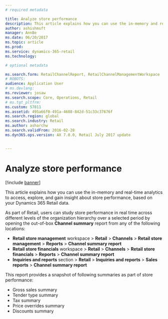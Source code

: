 ```yaml
---
# required metadata

title: Analyze store performance
description: This article explains how you can use the in-memory and real-time analytics to access, explore, and gain insight about store performance, based on your Dynamics 365 Retail data. 
author: ashishmsft
manager: AnnBe
ms.date: 06/20/2017
ms.topic: article
ms.prod: 
ms.service: dynamics-365-retail
ms.technology: 

# optional metadata

ms.search.form: RetailChannelReport, RetailChannelManagementWorkspace
# ROBOTS: 
audience: Application User
# ms.devlang: 
ms.reviewer: josaw
ms.search.scope: Core, Operations, Retail
# ms.tgt_pltfrm: 
ms.custom: 57811
ms.assetid: 495a66f0-491a-4688-842d-51c33c37676f
ms.search.region: global
ms.search.industry: Retail
ms.author: asharchw
ms.search.validFrom: 2016-02-28
ms.dyn365.ops.version: AX 7.0.0, Retail July 2017 update


---
```


# Analyze store performance

[!include [banner](includes/banner.md)]

This article explains how you can use the in-memory and real-time analytics to access, explore, and gain insight about store performance, based on your Dynamics 365 Retail data.

As part of Retail, users can study store performance in real time across different levels of the organization hierarchy over a selected period by opening the out-of-box **Channel summary** report from any of the following locations:

- **Retail store management** workspace &gt; **Retail** &gt; **Channels** &gt; **Retail store management** &gt; **Reports** &gt; **Channel summary report**
- **Retail store financials** workspace &gt; **Retail** &gt; **Channels** &gt; **Retail store financials** &gt; **Reports** &gt; **Channel summary report**
- **Inquiries and reports** section &gt; **Retail** &gt; **Inquiries and reports** &gt; **Sales reports** &gt; **Channel summary report**

This report provides a snapshot of following summaries as part of store performance:

- Gross sales summary
- Tender type summary
- Tax summary
- Price overrides summary
- Discounts summary
